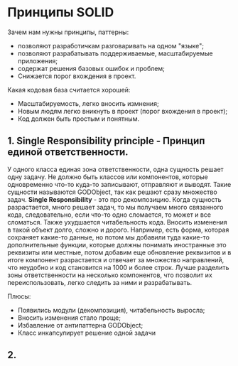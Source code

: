 # Принципы SOLID

Зачем нам нужны принципы, паттерны:
+ позволяют разработичкам разговаривать на одном "языке";
+ позволяют разрабатывать поддерживаемые, масштабируемые приложения;
+ содержат решения базовых ошибок и проблем;
+ Снижается порог вхождения в проект.

Какая кодовая база считается хорошей:
+ Масштабируемость, легко вносить измнения;
+ Новым людям легко вникнуть в проект (порог вхождения в проект);
+ Код должен быть простым и понятным.

## 1. Single Responsibility principle - Принцип единой ответственности.
У одного класса единая зона ответственности, одна сущность решает одну задачу.
Не должно быть классов или компонентов, которые одновременно что-то куда-то записывают, отправляют и выводят.
Такие сущности называются GODObject, так как решают сразу множество задач.
**Single Responsibility** - это про декомпозицию.
Когда сущность разрастается, много решает задач, то мы получаем много связанного кода, следовательно, 
если что-то одно сломается, то может и все сломаться. Также ухудшается читабельность кода.
Вносить изменения в такой объект долго, сложно и дорого.
Например, есть форма, которая сохраняет какие-то данные, но потом мы добавили туда какие-то дополнительные функции, которые должны понимать иностранные это реквизиты или местные, потом добавим еще обновление реквизитов и в итоге компонент разрастается и отвечает за множество направлений, что неудобно и код становится на 1000 и более строк.
Лучше разделить зоны ответственности на несколько компонентов, что позволит их переиспользовать, легко следить за ними и разрабатывать.

Плюсы:
+ Появились модули (декомпозиция), читабельность выросла;
+ Вносить изменения стало проще;
+ Избавление от антипаттерна GODObject;
+ Класс инкапсулирует решение одной задачи

## 2. 